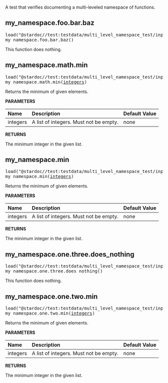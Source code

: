 <!-- Generated with Stardoc: http://skydoc.bazel.build -->

A test that verifies documenting a multi-leveled namespace of functions.

<a id="my_namespace.foo.bar.baz"></a>

## my_namespace.foo.bar.baz

<pre>
load("@stardoc//test:testdata/multi_level_namespace_test/input.bzl", "my_namespace")
my_namespace.foo.bar.baz()
</pre>

This function does nothing.



<a id="my_namespace.math.min"></a>

## my_namespace.math.min

<pre>
load("@stardoc//test:testdata/multi_level_namespace_test/input.bzl", "my_namespace")
my_namespace.math.min(<a href="#my_namespace.math.min-integers">integers</a>)
</pre>

Returns the minimum of given elements.

**PARAMETERS**


| Name  | Description | Default Value |
| :------------- | :------------- | :------------- |
| <a id="my_namespace.math.min-integers"></a>integers |  A list of integers. Must not be empty.   |  none |

**RETURNS**

The minimum integer in the given list.


<a id="my_namespace.min"></a>

## my_namespace.min

<pre>
load("@stardoc//test:testdata/multi_level_namespace_test/input.bzl", "my_namespace")
my_namespace.min(<a href="#my_namespace.min-integers">integers</a>)
</pre>

Returns the minimum of given elements.

**PARAMETERS**


| Name  | Description | Default Value |
| :------------- | :------------- | :------------- |
| <a id="my_namespace.min-integers"></a>integers |  A list of integers. Must not be empty.   |  none |

**RETURNS**

The minimum integer in the given list.


<a id="my_namespace.one.three.does_nothing"></a>

## my_namespace.one.three.does_nothing

<pre>
load("@stardoc//test:testdata/multi_level_namespace_test/input.bzl", "my_namespace")
my_namespace.one.three.does_nothing()
</pre>

This function does nothing.



<a id="my_namespace.one.two.min"></a>

## my_namespace.one.two.min

<pre>
load("@stardoc//test:testdata/multi_level_namespace_test/input.bzl", "my_namespace")
my_namespace.one.two.min(<a href="#my_namespace.one.two.min-integers">integers</a>)
</pre>

Returns the minimum of given elements.

**PARAMETERS**


| Name  | Description | Default Value |
| :------------- | :------------- | :------------- |
| <a id="my_namespace.one.two.min-integers"></a>integers |  A list of integers. Must not be empty.   |  none |

**RETURNS**

The minimum integer in the given list.


